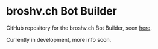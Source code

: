 # broshv.ch Bot Builder

GitHub repository for the broshv.ch Bot Builder, seen [here](https://sites.google.com/view/broshvch/).

Currently in development, more info soon.
